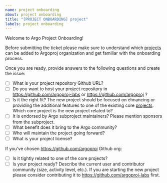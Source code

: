 ```yaml
---
name: project onboarding
about: project onboarding
title: "[PROJECT ONBOARDING] project"
labels: project onboarding
---
```


Welcome to Argo Project Onboarding! 

Before submitting the ticket please make sure to understand which [projects](../../community/ecosystem-projects.md) can be added to Argoproj organization and get familiar with the onboarding process. 

Once you are ready, provide answers to the following questions and create the issue:

- [ ] What is your project repository Github URL?
- [ ] Do you want to host your project repository in https://github.com/argoproj-labs or https://github.com/argoproj ?
- [ ] Is it the right fit? The new project should be focused on ehnancing or providing the additional features to one of the existing core
[projects](https://github.com/argoproj/argoproj#what-is-argoproj). Which core project is the new project related to?
- [ ] It is endorsed by Argo subproject maintainers? Please mention sponsors from the subproject.
- [ ] What benefit does it bring to the Argo community?
- [ ] Who will maintain the project going forward?
- [ ] What is your project license? 

If you've chosen https://github.com/argoproj Github org:

- [ ] Is it tightly related to one of the core projects?
- [ ] Is your project ready? Describe the current user and contributor community (size, activity level, etc.). If you are starting the new project please
consider contributing it to https://github.com/argoproj-labs first.